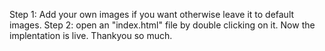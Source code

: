 Step 1: Add your own images if you want otherwise leave it to default images.
Step 2: open an "index.html" file by double clicking on it.
Now the implentation is live.
Thankyou so much.
